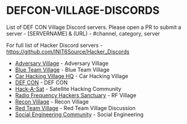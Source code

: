 # DEFCON-VILLAGE-DISCORDS 

List of DEF CON Village Discord servers. Please open a PR to submit a server - [SERVERNAME] & (URL) - #channel, category, server

For full list of Hacker Discord servers - https://github.com/INIT6Source/Hacker_Discords

- [Adversary Village](https://discord.gg/rk44QhQR) - Adversary Village
- [Blue Team Village](https://discord.gg/blueteamvillage) - Blue Team Village
- [Car Hacking Village HQ](https://discord.gg/JWCCTAM) - Car Hacking Village
- [DEF CON](https://discord.gg/defcon) - DEF CON
- [Hack-A-Sat](https://hackasat.com/) - Satellite Hacking Community
- [Radio Frequency Hackers Sanctuary](https://discord.gg/VtMthU8ash) - RF Village
- [Recon Village](https://discord.gg/kRxDqGfb) - Recon Village
- [Red Team Village](https://discord.gg/redteamvillage) - Red Team Village Discussion
- [Social Engineering Community](https://discord.gg/uzKP5XBpeH) - Social Engineering
